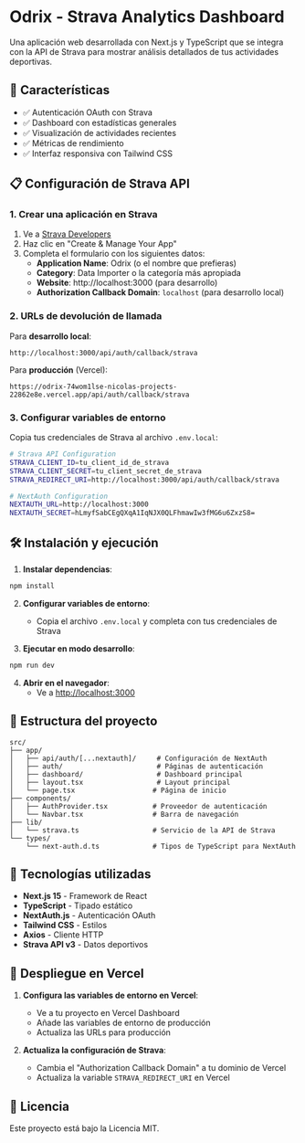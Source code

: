 # Odrix - Strava Analytics Dashboard

Una aplicación web desarrollada con Next.js y TypeScript que se integra con la API de Strava para mostrar análisis detallados de tus actividades deportivas.

## 🚀 Características

- ✅ Autenticación OAuth con Strava
- ✅ Dashboard con estadísticas generales
- ✅ Visualización de actividades recientes
- ✅ Métricas de rendimiento
- ✅ Interfaz responsiva con Tailwind CSS

## 📋 Configuración de Strava API

### 1. Crear una aplicación en Strava

1. Ve a [Strava Developers](https://developers.strava.com/)
2. Haz clic en "Create & Manage Your App"
3. Completa el formulario con los siguientes datos:
   - **Application Name**: Odrix (o el nombre que prefieras)
   - **Category**: Data Importer o la categoría más apropiada
   - **Website**: http://localhost:3000 (para desarrollo)
   - **Authorization Callback Domain**: `localhost` (para desarrollo local)

### 2. URLs de devolución de llamada

Para **desarrollo local**:
```
http://localhost:3000/api/auth/callback/strava
```

Para **producción** (Vercel):
```
https://odrix-74wom1lse-nicolas-projects-22862e8e.vercel.app/api/auth/callback/strava
```

### 3. Configurar variables de entorno

Copia tus credenciales de Strava al archivo `.env.local`:

```bash
# Strava API Configuration
STRAVA_CLIENT_ID=tu_client_id_de_strava
STRAVA_CLIENT_SECRET=tu_client_secret_de_strava
STRAVA_REDIRECT_URI=http://localhost:3000/api/auth/callback/strava

# NextAuth Configuration
NEXTAUTH_URL=http://localhost:3000
NEXTAUTH_SECRET=hLmyfSabCEgQXqA1IqNJX0QLFhmawIw3fMG6u6ZxzS8=
```

## 🛠️ Instalación y ejecución

1. **Instalar dependencias**:
```bash
npm install
```

2. **Configurar variables de entorno**:
   - Copia el archivo `.env.local` y completa con tus credenciales de Strava

3. **Ejecutar en modo desarrollo**:
```bash
npm run dev
```

4. **Abrir en el navegador**:
   - Ve a [http://localhost:3000](http://localhost:3000)

## 📱 Estructura del proyecto

```
src/
├── app/
│   ├── api/auth/[...nextauth]/     # Configuración de NextAuth
│   ├── auth/                       # Páginas de autenticación
│   ├── dashboard/                  # Dashboard principal
│   ├── layout.tsx                  # Layout principal
│   └── page.tsx                   # Página de inicio
├── components/
│   ├── AuthProvider.tsx           # Proveedor de autenticación
│   └── Navbar.tsx                 # Barra de navegación
├── lib/
│   └── strava.ts                  # Servicio de la API de Strava
└── types/
    └── next-auth.d.ts             # Tipos de TypeScript para NextAuth
```

## 🔧 Tecnologías utilizadas

- **Next.js 15** - Framework de React
- **TypeScript** - Tipado estático
- **NextAuth.js** - Autenticación OAuth
- **Tailwind CSS** - Estilos
- **Axios** - Cliente HTTP
- **Strava API v3** - Datos deportivos

## 🚀 Despliegue en Vercel

1. **Configura las variables de entorno en Vercel**:
   - Ve a tu proyecto en Vercel Dashboard
   - Añade las variables de entorno de producción
   - Actualiza las URLs para producción

2. **Actualiza la configuración de Strava**:
   - Cambia el "Authorization Callback Domain" a tu dominio de Vercel
   - Actualiza la variable `STRAVA_REDIRECT_URI` en Vercel

## 📄 Licencia

Este proyecto está bajo la Licencia MIT.
